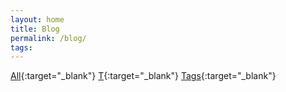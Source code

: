 ```yaml
---
layout: home
title: Blog 
permalink: /blog/
tags: 
---
```



[All](https://www.google.com/){:target="_blank"} [T](https://www.google.com/){:target="_blank"} [Tags](https://www.google.com/){:target="_blank"}
